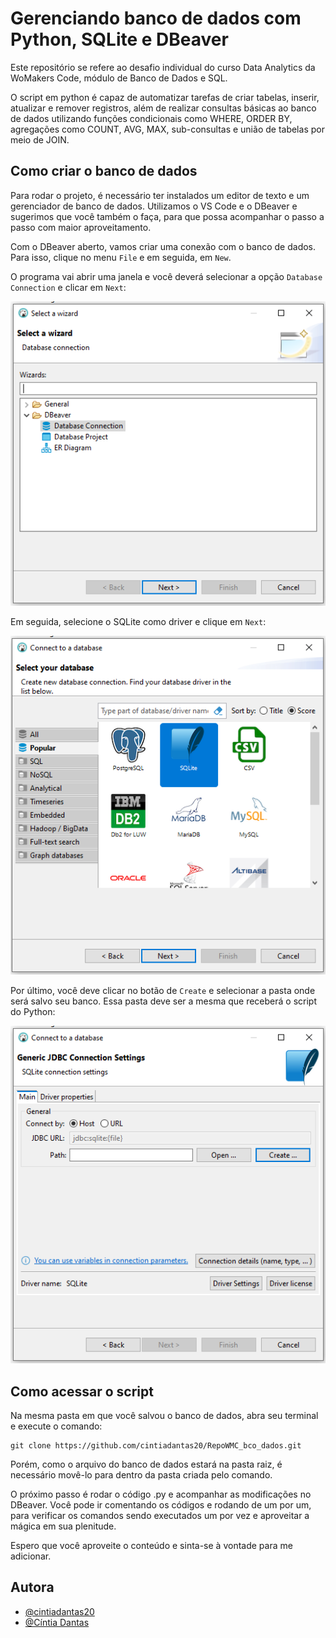 # Gerenciando banco de dados com Python, SQLite e DBeaver

Este repositório se refere ao desafio individual do curso Data Analytics da WoMakers Code, módulo de Banco de Dados e SQL.

O script em python é capaz de automatizar tarefas de criar tabelas, inserir, atualizar e remover registros, além de realizar consultas básicas ao banco de dados utilizando funções condicionais como WHERE, ORDER BY, agregações como COUNT, AVG, MAX, sub-consultas e união de tabelas por meio de JOIN.

## Como criar o banco de dados

Para rodar o projeto, é necessário ter instalados um editor de texto e um gerenciador de banco de dados. Utilizamos o VS Code e o DBeaver e sugerimos que você também o faça, para que possa acompanhar o passo a passo com maior aproveitamento.

Com o DBeaver aberto, vamos criar uma conexão com o banco de dados. Para isso, clique no menu `File` e em seguida, em `New`.

O programa vai abrir uma janela e você deverá selecionar a opção `Database Connection` e clicar em `Next`:

<img src="imagens/imagem1.PNG">
 
Em seguida, selecione o SQLite como driver e clique em `Next`:

<img src="imagens/imagem2.PNG">

Por último, você deve clicar no botão de `Create` e selecionar a pasta onde será salvo seu banco. Essa pasta deve ser a mesma que receberá o script do Python:

<img src="imagens/imagem3.PNG">

## Como acessar o script

Na mesma pasta em que você salvou o banco de dados, abra seu terminal e execute o comando:

```
git clone https://github.com/cintiadantas20/RepoWMC_bco_dados.git
```

Porém, como o arquivo do banco de dados estará na pasta raiz, é necessário movê-lo para dentro da pasta criada pelo comando.

O próximo passo é rodar o código .py e acompanhar as modificações no DBeaver. Você pode ir comentando os códigos e rodando de um por um, para verificar os comandos sendo executados um por vez e aproveitar a mágica em sua plenitude.

Espero que você aproveite o conteúdo e sinta-se à vontade para me adicionar.

## Autora

- [@cintiadantas20](https://github.com/cintiadantas20)
- [@Cíntia Dantas](https://www.linkedin.com/in/cintia-dantas/)